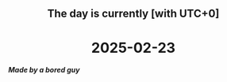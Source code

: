 <h2 align=center>The day is currently [with UTC+0]</h2>
<h1 align=center><!--TIME BEGIN-->2025-02-23<!--TIME END--></h1>
<h5>Made by a bored guy</h5>
